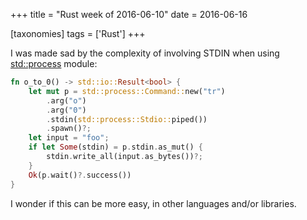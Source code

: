 +++
title = "Rust week of 2016-06-10"
date = 2016-06-16

[taxonomies]
tags = ['Rust']
+++

I was made sad by the complexity of involving STDIN when using
[std::process] module:

```rust
fn o_to_0() -> std::io::Result<bool> {
    let mut p = std::process::Command::new("tr")
        .arg("o")
        .arg("0")
        .stdin(std::process::Stdio::piped())
        .spawn()?;
    let input = "foo";
    if let Some(stdin) = p.stdin.as_mut() {
        stdin.write_all(input.as_bytes())?;
    }
    Ok(p.wait()?.success())
}
```

I wonder if this can be more easy, in other languages and/or libraries.


[std::process]: https://doc.rust-lang.org/std/process
